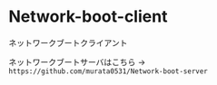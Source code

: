 # Network-boot-client

ネットワークブートクライアント

ネットワークブートサーバはこちら → ` https://github.com/murata0531/Network-boot-server `

